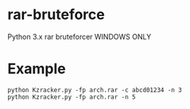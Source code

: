 # rar-bruteforce
Python 3.x rar bruteforcer
WINDOWS ONLY
# Example
```Bath
python Kzracker.py -fp arch.rar -c abcd01234 -n 3
python Kzracker.py -fp arch.rar -n 5
```
